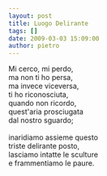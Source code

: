 ```yaml
---
layout: post
title: Luogo Delirante
tags: []
date: 2009-03-03 15:09:00
author: pietro
---
```

Mi cerco, mi perdo,<br/>ma non ti ho persa,<br/>ma invece viceversa,<br/>ti ho riconosciuta,<br/>quando non ricordo,<br/>quest'aria prosciugata<br/>dal nostro sguardo;<br/><br/>inaridiamo assieme questo<br/>triste delirante posto,<br/>lasciamo intatte le sculture<br/>e frammentiamo le paure.
